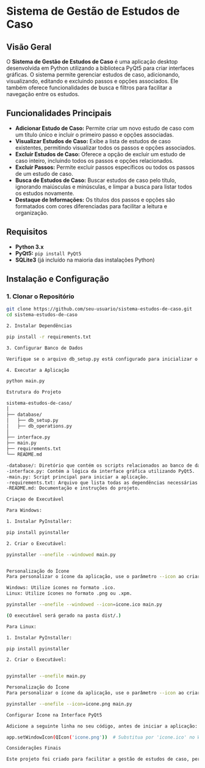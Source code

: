 # Sistema de Gestão de Estudos de Caso

## Visão Geral
O **Sistema de Gestão de Estudos de Caso** é uma aplicação desktop desenvolvida em Python utilizando a biblioteca PyQt5 para criar interfaces gráficas. O sistema permite gerenciar estudos de caso, adicionando, visualizando, editando e excluindo passos e opções associados. Ele também oferece funcionalidades de busca e filtros para facilitar a navegação entre os estudos.

## Funcionalidades Principais
- **Adicionar Estudo de Caso:** Permite criar um novo estudo de caso com um título único e incluir o primeiro passo e opções associadas.
- **Visualizar Estudos de Caso:** Exibe a lista de estudos de caso existentes, permitindo visualizar todos os passos e opções associados.
- **Excluir Estudos de Caso:** Oferece a opção de excluir um estudo de caso inteiro, incluindo todos os passos e opções relacionados.
- **Excluir Passos:** Permite excluir passos específicos ou todos os passos de um estudo de caso.
- **Busca de Estudos de Caso:** Buscar estudos de caso pelo título, ignorando maiúsculas e minúsculas, e limpar a busca para listar todos os estudos novamente.
- **Destaque de Informações:** Os títulos dos passos e opções são formatados com cores diferenciadas para facilitar a leitura e organização.

## Requisitos
- **Python 3.x**
- **PyQt5:** `pip install PyQt5`
- **SQLite3** (já incluído na maioria das instalações Python)

## Instalação e Configuração

### 1. Clonar o Repositório
```bash
git clone https://github.com/seu-usuario/sistema-estudos-de-caso.git
cd sistema-estudos-de-caso

2. Instalar Dependências

pip install -r requirements.txt

3. Configurar Banco de Dados

Verifique se o arquivo db_setup.py está configurado para inicializar o banco de dados corretamente. Execute-o para criar as tabelas necessárias.

4. Executar a Aplicação

python main.py

Estrutura do Projeto

sistema-estudos-de-caso/
│
├── database/
│   ├── db_setup.py
│   ├── db_operations.py
│
├── interface.py
├── main.py
├── requirements.txt
└── README.md

-database/: Diretório que contém os scripts relacionados ao banco de dados SQLite.
-interface.py: Contém a lógica da interface gráfica utilizando PyQt5.
-main.py: Script principal para iniciar a aplicação.
-requirements.txt: Arquivo que lista todas as dependências necessárias para o projeto.
-README.md: Documentação e instruções do projeto.

Criaçao de Executável

Para Windows:

1. Instalar PyInstaller:

pip install pyinstaller

2. Criar o Executável:

pyinstaller --onefile --windowed main.py


Personalização do Ícone
Para personalizar o ícone da aplicação, use o parâmetro --icon ao criar o executável com o PyInstaller:

Windows: Utilize ícones no formato .ico.
Linux: Utilize ícones no formato .png ou .xpm.

pyinstaller --onefile --windowed --icon=icone.ico main.py

(O executável será gerado na pasta dist/.)

Para Linux:

1. Instalar PyInstaller:

pip install pyinstaller

2. Criar o Executável:


pyinstaller --onefile main.py

Personalização do Ícone
Para personalizar o ícone da aplicação, use o parâmetro --icon ao criar o executável com o PyInstaller:

pyinstaller --onefile --icon=icone.png main.py

Configurar Ícone na Interface PyQt5

Adicione a seguinte linha no seu código, antes de iniciar a aplicação:

app.setWindowIcon(QIcon('icone.png'))  # Substitua por 'icone.ico' no Windows

Considerações Finais

Este projeto foi criado para facilitar a gestão de estudos de caso, permitindo uma organização eficiente e visualmente clara das informações. O código foi modularizado para facilitar futuras expansões e manutenções.






